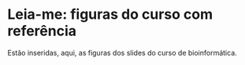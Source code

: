 # Leia-me: figuras do curso com referência

Estão inseridas, aqui, as figuras dos slides do curso de bioinformática.
